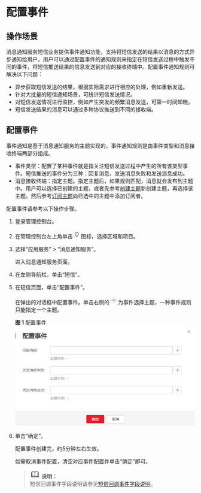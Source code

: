 # 配置事件<a name="zh-cn_topic_0078063240"></a>

## 操作场景<a name="section3499028611828"></a>

消息通知服务短信业务提供事件通知功能，支持将短信发送的结果以消息的方式异步通知给用户。用户可以通过配置事件的通知规则来指定在短信发送过程中触发不同的事件，将短信推送结果的信息发送到对应的接收终端中。配置事件通知规则可解决以下问题：

-   异步获取短信发送的结果，根据实际需求进行相应的处理，例如重新发送。
-   针对大批量的短信通知场景，可统计短信发送情况。
-   对短信发送情况进行监控，例如产生突发的频繁消息发送，可第一时间知晓。
-   短信发送结果的消息可以通过多种协议推送到不同的接收端。

## 配置事件<a name="section56646336134432"></a>

事件通知是基于消息通知服务的主题实现的，事件通知规则是由事件类型和消息接收终端两部分组成。

-   事件类型：配置了某种事件就是指关注短信发送过程中产生的所有该类型事件。短信推送的事件分为三种：回复消息、发送消息失败和发送消息成功。
-   消息接收终端：指定主题。指定主题后，如果规则匹配，消息就会发布到主题中。用户可以选择已创建的主题，或者先参考[创建主题](创建主题.md)新创建主题，再选择该主题。然后参考[订阅主题](订阅主题.md)向已选中的主题中添加订阅者。

配置事件请参考以下操作步骤。

1.  登录管理控制台。
2.  在管理控制台左上角单击![](figures/icon-region.png)图标，选择区域和项目。
3.  选择“应用服务” \> “消息通知服务”。

    进入消息通知服务页面。

4.  在左侧导航栏，单击“短信”。
5.  在短信页面，单击“配置事件”。

    在弹出的对话框中配置事件。单击右侧的![](figures/icon-plus.png)为事件选择主题，一种事件规则只能指定一个主题。

    **图 1**  配置事件<a name="fig64009129143114"></a>  
    ![](figures/配置事件.png "配置事件")

6.  单击“确定”。

    配置事件创建完，约5分钟左右生效。

    如需取消事件配置，清空对应事件配置并单击“确定”即可。

    >![](public_sys-resources/icon-note.gif) **说明：**   
    >短信回调事件字段说明请参见[短信回调事件字段说明](短信回调事件字段说明.md)。  



